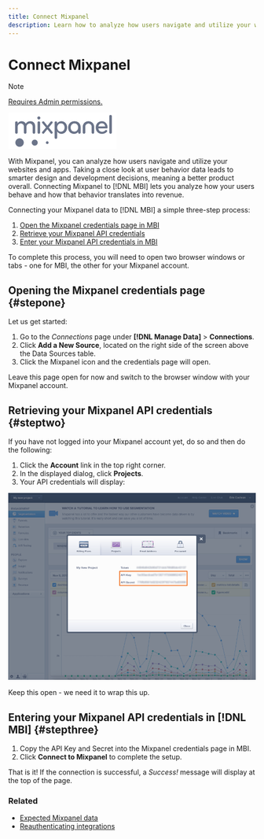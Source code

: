 ```yaml
---
title: Connect Mixpanel
description: Learn how to analyze how users navigate and utilize your websites and apps.
---
```

# Connect Mixpanel 

>[!NOTE]
>
>[Requires Admin permissions.](../../../administrator/user-management/user-management.md)

![](../../../assets/Mixpanel_logo.png)

With Mixpanel, you can analyze how users navigate and utilize your websites and apps. Taking a close look at user behavior data leads to smarter design and development decisions, meaning a better product overall. Connecting Mixpanel to [!DNL MBI] lets you analyze how your users behave and how that behavior translates into revenue.

Connecting your Mixpanel data to [!DNL MBI] a simple three-step process:

1. [Open the Mixpanel credentials page in MBI](#stepone)
1. [Retrieve your Mixpanel API credentials](#steptwo)
1. [Enter your Mixpanel API credentials in MBI](#stepthree)

To complete this process, you will need to open two browser windows or tabs - one for MBI, the other for your Mixpanel account.

## Opening the Mixpanel credentials page {#stepone}

Let us get started:

1. Go to the _Connections_ page under **[!DNL Manage Data]** > **Connections**.
1. Click **Add a New Source**, located on the right side of the screen above the Data Sources table.
1. Click the Mixpanel icon and the credentials page will open.

Leave this page open for now and switch to the browser window with your Mixpanel account.

## Retrieving your Mixpanel API credentials {#steptwo}

If you have not logged into your Mixpanel account yet, do so and then do the following:

1. Click the **Account** link in the top right corner.
1. In the displayed dialog, click **Projects**.
1. Your API credentials will display:

![Retrieving Mixpanel API credentials](../../../assets/Mixpanel_API_creds.png)<!--{:.zoom}-->

Keep this open - we need it to wrap this up.

## Entering your Mixpanel API credentials in [!DNL MBI] {#stepthree}

1. Copy the API Key and Secret into the Mixpanel credentials page in MBI.
1. Click **Connect to Mixpanel** to complete the setup.

That is it! If the connection is successful, a _Success!_ message will display at the top of the page.

### Related

* [Expected Mixpanel data](../integrations/mixpanel-data.md)
* [Reauthenticating integrations](https://support.magento.com/hc/en-us/articles/360016733151)
